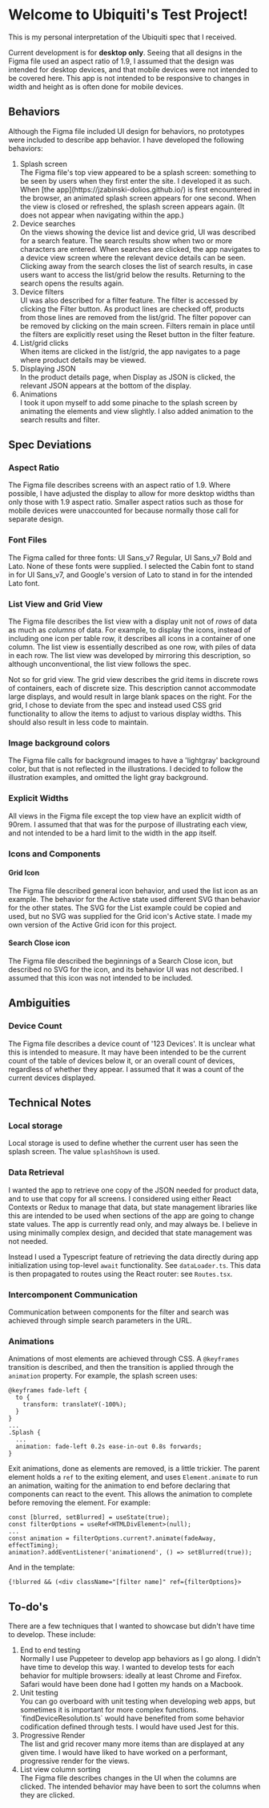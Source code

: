 # Welcome to Ubiquiti's Test Project!

This is my personal interpretation of the Ubiquiti spec that I received.

Current development is for **desktop only**. Seeing that all designs in the Figma file used an aspect ratio of 1.9, I assumed that the design was intended for desktop devices, and that mobile devices were not intended to be covered here. This app is not intended to be responsive to changes in width and height as is often done for mobile devices.

## Behaviors

Although the Figma file included UI design for behaviors, no prototypes were included to describe app behavior. I have developed the following behaviors:

<ol>
<li>Splash screen</li>
The Figma file's top view appeared to be a splash screen: something to be seen by users when they first enter the site. I developed it as such. When [the app](https://jzabinski-dolios.github.io/) is first encountered in the browser, an animated splash screen appears for one second. When the view is closed or refreshed, the splash screen appears again. (It does not appear when navigating within the app.)
<li>Device searches</li>
On the views showing the device list and device grid, UI was described for a search feature. The search results show when two or more characters are entered. When searches are clicked, the app navigates to a device view screen where the relevant device details can be seen. Clicking away from the search closes the list of search results, in case users want to access the list/grid below the results. Returning to the search opens the results again.
<li>Device filters</li>
UI was also described for a filter feature. The filter is accessed by clicking the Filter button. As product lines are checked off, products from those lines are removed from the list/grid. The filter popover can be removed by clicking on the main screen. Filters remain in place until the filters are explicitly reset using the Reset button in the filter feature.
<li>List/grid clicks</li>
When items are clicked in the list/grid, the app navigates to a page where product details may be viewed.
<li>Displaying JSON</li>
In the product details page, when Display as JSON is clicked, the relevant JSON appears at the bottom of the display.
<li>Animations</li>
I took it upon myself to add some pinache to the splash screen by animating the elements and view slightly. I also added animation to the search results and filter.
</ol>

## Spec Deviations

### Aspect Ratio

The Figma file describes screens with an aspect ratio of 1.9. Where possible, I have adjusted the display to allow for more desktop widths than only those with 1.9 aspect ratio. Smaller aspect ratios such as those for mobile devices were unaccounted for because normally those call for separate design.

### Font Files

The Figma called for three fonts: UI Sans_v7 Regular, UI Sans_v7 Bold and Lato. None of these fonts were supplied. I selected the Cabin font to stand in for UI Sans_v7, and Google's version of Lato to stand in for the intended Lato font.

### List View and Grid View

The Figma file describes the list view with a display unit not of *rows* of data as much as *columns* of data. For example, to display the icons, instead of including one icon per table row, it describes all icons in a container of one column. The list view is essentially described as one row, with piles of data in each row. The list view was developed by mirroring this description, so although unconventional, the list view follows the spec.

Not so for grid view. The grid view describes the grid items in discrete rows of containers, each of discrete size. This description cannot accommodate large displays, and would result in large blank spaces on the right. For the grid, I chose to deviate from the spec and instead used CSS grid functionality to allow the items to adjust to various display widths. This should also result in less code to maintain.

### Image background colors

The Figma file calls for background images to have a 'lightgray' background color, but that is not reflected in the illustrations. I decided to follow the illustration examples, and omitted the light gray background.

### Explicit Widths

All views in the Figma file except the top view have an explicit width of 90rem. I assumed that that was for the purpose of illustrating each view, and not intended to be a hard limit to the width in the app itself.

### Icons and Components

#### Grid Icon

The Figma file described general icon behavior, and used the list icon as an example. The behavior for the Active state used different SVG than behavior for the other states. The SVG for the List example could be copied and used, but no SVG was supplied for the Grid icon's Active state. I made my own version of the Active Grid icon for this project.

#### Search Close icon

The Figma file described the beginnings of a Search Close icon, but described no SVG for the icon, and its behavior UI was not described. I assumed that this icon was not intended to be included.

## Ambiguities

### Device Count

The Figma file describes a device count of '123 Devices'. It is unclear what this is intended to measure. It may have been intended to be the current count of the table of devices below it, or an overall count of devices, regardless of whether they appear. I assumed that it was a count of the current devices displayed.



## Technical Notes
### Local storage
Local storage is used to define whether the current user has seen the splash screen. The value `splashShown` is used.

### Data Retrieval
I wanted the app to retrieve one copy of the JSON needed for product data, and to use that copy for all screens. I considered using either React Contexts or Redux to manage that data, but state management libraries like this are intended to be used when sections of the app are going to change state values. The app is currently read only, and may always be. I believe in using minimally complex design, and decided that state management was not needed.

Instead I used a Typescript feature of retrieving the data directly during app initialization using top-level `await` functionality. See `dataLoader.ts`. This data is then propagated to routes using the React router: see `Routes.tsx`.

### Intercomponent Communication

Communication between components for the filter and search was achieved through simple search parameters in the URL.

### Animations

Animations of most elements are achieved through CSS. A `@keyframes` transition is described, and then the transition is applied through the `animation` property. For example, the splash screen uses:
```
@keyframes fade-left {
  to {
    transform: translateY(-100%);
  }
}
...
.Splash {
  ...
  animation: fade-left 0.2s ease-in-out 0.8s forwards;
}
```

Exit animations, done as elements are removed, is a little trickier. The parent element holds a `ref` to the exiting element, and uses `Element.animate` to run an animation, waiting for the animation to end before declaring that components can react to the  event. This allows the animation to complete before removing the element. For example:
```
const [blurred, setBlurred] = useState(true);
const filterOptions = useRef<HTMLDivElement>(null);
...
const animation = filterOptions.current?.animate(fadeAway, effectTiming);
animation?.addEventListener('animationend', () => setBlurred(true));
```
And in the template:
```
{!blurred && (<div className="[filter name]" ref={filterOptions}>
```

## To-do's
There are a few techniques that I wanted to showcase but didn't have time to develop. These include:
<ol>
<li>End to end testing</li>
Normally I use Puppeteer to develop app behaviors as I go along. I didn't have time to develop this way. I wanted to develop tests for each behavior for multiple browsers: ideally at least Chrome and Firefox. Safari would have been done had I gotten my hands on a Macbook.
<li>Unit testing</li>
You can go overboard with unit testing when developing web apps, but sometimes it is important for more complex functions. `findDeviceResolution.ts` would have benefited from some behavior codification defined through tests. I would have used Jest for this.
<li>Progressive Render</li>
The list and grid recover many more items than are displayed at any given time. I would have liked to have worked on a performant, progressive render for the views.
<li>List view column sorting</li>
The Figma file describes changes in the UI when the columns are clicked. The intended behavior may have been to sort the columns when they are clicked.
</ol>